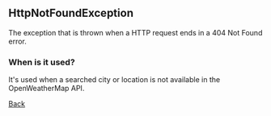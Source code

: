 ## HttpNotFoundException
The exception that is thrown when a HTTP request ends in a 404 Not Found error.

### When is it used?
It's used when a searched city or location is not available in the OpenWeatherMap API.

[Back](https://eloyespinosa.github.io/Weather.NET/docs/exceptions)
